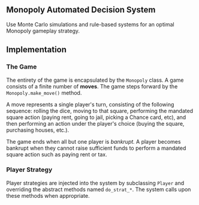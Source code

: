 ## Monopoly Automated Decision System

Use Monte Carlo simulations and rule-based systems for an optimal Monopoly gameplay strategy.

## Implementation

### The Game

The entirety of the game is encapsulated by the `Monopoly` class. A game consists of a finite number of **moves**. The
game steps forward by the `Monopoly.make_move()` method.

A move represents a single player's turn, consisting of the following sequence: rolling the dice, moving to that
square, performing the mandated square action (paying rent, going to jail, picking a Chance card, etc), and then
performing an action under the player's choice (buying the square, purchasing houses, etc.).

The game ends when all but one player is *bankrupt.* A player becomes bankrupt when they cannot raise sufficient funds
to perform a mandated square action such as paying rent or tax.

### Player Strategy

Player strategies are injected into the system by subclassing `Player` and overriding the abstract methods named
`do_strat_*`. The system calls upon these methods when appropriate.

